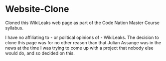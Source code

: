 # Website-Clone

Cloned this WikiLeaks web page as part of the Code Nation Master Course syllabus.



I have no affiliating to - or political opinions of - WikiLeaks. The decision to clone this page was for no other
reason than that Julian Assange was in the news at the time I was trying to come up with a project that nobody else would do,
and so decided on this.
